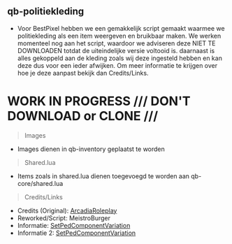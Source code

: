 ## qb-politiekleding
- Voor BestPixel hebben we een gemakkelijk script gemaakt waarmee we politiekleding als een item weergeven en bruikbaar maken. We werken momenteel nog aan het script, waardoor we adviseren deze NIET TE DOWNLOADEN totdat de uiteindelijke versie voltooid is.
daarnaast is alles gekoppeld aan de kleding zoals wij deze ingesteld hebben en kan deze dus voor een ieder afwijken. Om meer informatie te krijgen over hoe je deze aanpast bekijk dan Credits/Links.

# WORK IN PROGRESS /// DON'T DOWNLOAD or CLONE ///

> Images
- Images dienen in qb-inventory geplaatst te worden

> Shared.lua
- Items zoals in shared.lua dienen toegevoegd te worden aan qb-core/shared.lua

> Credits/Links
- Credits (Original): [ArcadiaRoleplay](https://github.com/ArcadiaRoleplay/qb-bag)
- Reworked/Script: MeistroBurger
- Informatie: [SetPedComponentVariation](https://docs.fivem.net/natives/?_0x262B14F48D29DE80)
- Informatie 2: [SetPedComponentVariation](http://www.kronzky.info/fivemwiki/index.php?title=SetPedComponentVariation)